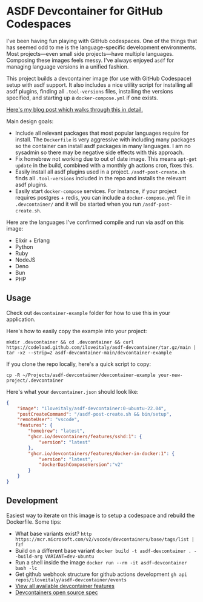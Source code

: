 # ASDF Devcontainer for GitHub Codespaces

I've been having fun playing with GitHub codespaces. One of the things that has seemed odd to me is the language-specific
development environments. Most projects—even small side projects—have multiple languages. Composing these images feels
messy. I've always enjoyed `asdf` for managing language versions in a unified fashion.

This project builds a devcontainer image (for use with GitHub Codespace) setup with asdf support. It also includes a nice
utility script for installing all asdf plugins, finding all `.tool-versions` files, installing the versions specified,
and starting up a `docker-compose.yml` if one exists.

[Here's my blog post which walks through this in detail.](http://mikebian.co/my-experience-with-github-codespaces/)

Main design goals:

* Include all relevant packages that most popular languages require for install. The `Dockerfile` is very aggressive with
  including many packages so the container can install asdf packages in many languages. I am no sysadmin so there may be
  negative side effects with this approach.
* Fix homebrew not working due to out of date image. This means `apt-get update` in the build, combined with a monthly
  gh actions cron, fixes this.
* Easily install all asdf plugins used in a project. `/asdf-post-create.sh` finds all `.tool-versions` included in the repo
  and installs the relevant asdf plugins.
* Easily start `docker-compose` services. For instance, if your project requires postgres + redis, you can include a `docker-compose.yml`
  file in `.devcontainer/` and it will be started when you run `/asdf-post-create.sh`.

Here are the languages I've confirmed compile and run via asdf on this image:

* Elixir + Erlang
* Python
* Ruby
* NodeJS
* Deno
* Bun
* PHP

## Usage

Check out `devcontainer-example` folder for how to use this in your application.

Here's how to easily copy the example into your project:

```shell
mkdir .devcontainer && cd .devcontainer && curl https://codeload.github.com/iloveitaly/asdf-devcontainer/tar.gz/main | tar -xz --strip=2 asdf-devcontainer-main/devcontainer-example
```

If you clone the repo locally, here's a quick script to copy:

```shell
cp -R ~/Projects/asdf-devcontainer/devcontainer-example your-new-project/.devcontainer
```

Here's what your `devcontainer.json` should look like:

```json
{
	"image": "iloveitaly/asdf-devcontainer:0-ubuntu-22.04",
	"postCreateCommand": "/asdf-post-create.sh && bin/setup",
	"remoteUser": "vscode",
	"features": {
		"homebrew": "latest",
		"ghcr.io/devcontainers/features/sshd:1": {
			"version": "latest"
		},
		"ghcr.io/devcontainers/features/docker-in-docker:1": {
			"version": "latest",
			"dockerDashComposeVersion":"v2"
		}
	}
}
```

## Development

Easiest way to iterate on this image is to setup a codespace and rebuild the Dockerfile. Some tips:

* What base variants exist? `http https://mcr.microsoft.com/v2/vscode/devcontainers/base/tags/list | fzf`
* Build on a different base variant `docker build -t asdf-devcontainer . --build-arg VARIANT=dev-ubuntu`
* Run a shell inside the image `docker run --rm -it asdf-devcontainer bash -lc `
* Get github webhook structure for github actions development `gh api repos/iloveitaly/asdf-devcontainer/events`
* [View all available devcontainer features](https://github.com/devcontainers/features/tree/main/src)
* [Devcontainers open source spec](https://containers.dev/implementors/json_reference/)
